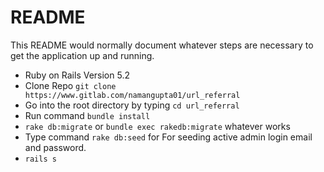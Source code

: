 # README

This README would normally document whatever steps are necessary to get the
application up and running.

* Ruby on Rails Version 5.2
* Clone Repo `git clone https://www.gitlab.com/namangupta01/url_referral`
* Go into the root directory by typing `cd url_referral`
* Run command `bundle install`
* `rake db:migrate` or `bundle exec rakedb:migrate` whatever works
* Type command `rake db:seed` for For seeding active admin login email and password.
* `rails s`